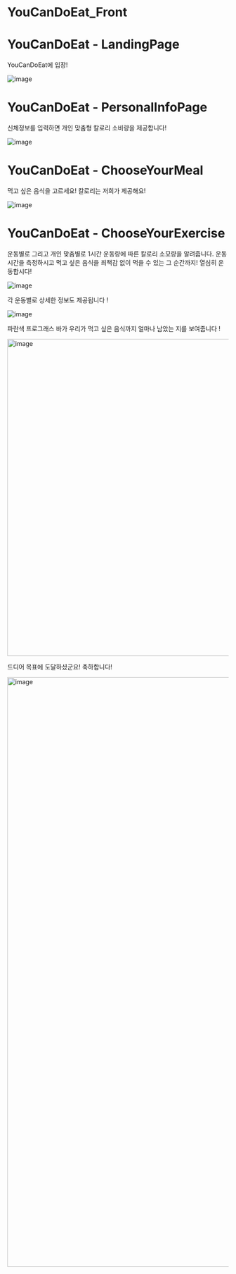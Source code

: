 # YouCanDoEat_Front

# YouCanDoEat - LandingPage
YouCanDoEat에 입장!

![image](https://github.com/yengniws/YouCanDoEat_Front/assets/97573092/d1a6f170-6ac9-4498-a70e-1be5a7872447)


# YouCanDoEat - PersonalInfoPage
신체정보를 입력하면 개인 맞춤형 칼로리 소비량을 제공합니다!

![image](https://github.com/yengniws/YouCanDoEat_Front/assets/97573092/75fe1742-0c37-4b6d-8c3c-31668feb281d)

# YouCanDoEat - ChooseYourMeal
먹고 싶은 음식을 고르세요! 칼로리는 저희가 제공해요!

![image](https://github.com/yengniws/YouCanDoEat_Front/assets/97573092/df2469fc-04b4-4a38-b34d-1e4e8c7cbc27)

# YouCanDoEat - ChooseYourExercise
운동별로 그리고 개인 맞춤별로 1시간 운동량에 따른 칼로리 소모량을 알려줍니다. 운동 시간을 측정하시고 먹고 싶은 음식을 죄책감 없이 먹을 수 있는 그 순간까지! 열심히 운동합시다!

![image](https://github.com/yengniws/YouCanDoEat_Front/assets/97573092/dee69f82-fbec-4bae-9aba-53bf6a3a036c)

각 운동별로 상세한 정보도 제공됩니다 !

![image](https://github.com/yengniws/YouCanDoEat_Front/assets/97573092/8b098006-3042-4205-af3a-5ff98cb4e214)

파란색 프로그래스 바가 우리가 먹고 싶은 음식까지 얼마나 남았는 지를 보여줍니다 !

<img width="720" alt="image" src="https://github.com/yengniws/YouCanDoEat_Front/assets/97573092/4715b52e-c4d7-438b-8a08-0431a0fb4ef7">

드디어 목표에 도달하셨군요! 축하합니다!

<img width="1339" alt="image" src="https://github.com/yengniws/YouCanDoEat_Front/assets/97573092/b26be966-f1e0-4708-9794-f792529ba2bf">


